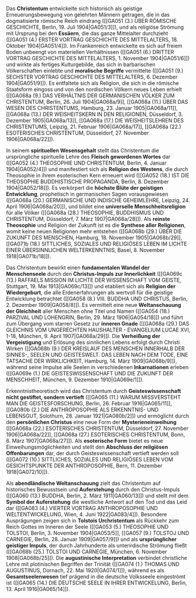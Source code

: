 
Das **Christentum** entwickelte sich historisch als geistige Erneuerungsbewegung von gelehrten Männern getragen, die in das dogmatisierte römische Reich eindrang ([[GA051 (3.) ÜBER RÖMISCHE GESCHICHTE, Berlin, 19. Juli 1904|GA051/3]]), und als religiöse Strömung mit Ursprung bei den **Essäern**, die das ganze Mittelalter durchzieht ([[GA051 (4.) ERSTER VORTRAG GESCHICHTE DES MITTELALTERS, 18. Oktober 1904|GA051/4]]). Im Frankenreich entwickelte es sich auf freiem Boden unbeengt von materiellen Verhältnissen ([[GA051 (6.) DRITTER VORTRAG GESCHICHTE DES MITTELALTERS, 1. November 1904|GA051/6]]) und wirkte als fertiges Kulturgebilde, das sich in barbarischen Völkerschaften einlebte und **moralische Begriffe** vermittelte ([[GA051 (9.) SECHSTER VORTRAG GESCHICHTE DES MITTELALTERS, 6. Dezember 1904|GA051/9]]). Es entfaltete sich als Religion, die sich in die römische Staatsform eingoss und von den nordischen Völkern neues Leben erhielt ([[GA068a (9.) DAS VERHÄLTNIS DER GERMANISCHEN VÖLKER ZUM CHRISTENTUM, Berlin, 26. Juli 1904|GA068a/9]], [[GA068a (11.) ÜBER DAS WESEN DES CHRISTENTUMS, Hamburg, 23. Januar 1905|GA068a/11]], [[GA068a (13.) DER WEISHEITSKERN IN DEN RELIGIONEN, Düsseldorf, 3. Dezember 1905|GA068a/13]], [[GA068a (17.) DIE WEISHEITSLEHREN DES CHRISTENTUMS, Leipzig, 21. Februar 1906|GA068a/17]], [[GA068a (22.) ESOTERISCHES CHRISTENTUM, Düsseldorf, 27. November 1906|GA068a/22]]).

In seinem **spirituellen Wesensgehalt** stellt das Christentum die ursprüngliche spirituelle Lehre des **Fleisch gewordenen Wortes** dar ([[GA052 (4.) THEOSOPHIE UND CHRISTENTUM, Berlin, 4. Januar 1904|GA052/4]]) und manifestiert sich als **Religion des Westens**, die durch Theosophie in ihrem esoterischen Kern erneuert wird ([[GA052 (18.) IST DIE THEOSOPHIE BUDDHISTISCHE PROPAGANDA, Berlin, 8. Dezember 1904|GA052/18]]). Es verkörpert die **höchste Blüte der geistigen Entwicklung**, prophetisch in germanischen Sagen vorausgewiesen ([[GA068a (20.) GERMANISCHE UND INDISCHE GEHEIMLEHRE, Leipzig, 24. April 1906|GA068a/20]]), und bildet eine **universelle Menschheitsreligion** für alle Völker ([[GA068a (28.) THEOSOPHIE, BUDDHISMUS UND CHRISTENTUM, Düsseldorf, 7. März 1907|GA068a/28]]). Als **reinste Theosophie** und Religion der Zukunft ist es die **Synthese aller Religionen**, womit keine neuen Religionen mehr entstehen ([[GA068b (29.) ÜBER DIE ZUKUNFT DES MENSCHEN, Hamburg, 18. November 1905|GA068b/29]], [[GA071b (18.) SITTLICHES, SOZIALES UND RELIGIÖSES LEBEN IM LICHTE EINER ÜBERSINNLICHEN WELTERKENNTNIS, Basel, 8. November 1918|GA071b/18]]).

Das Christentum bewirkt einen **fundamentalen Wandel der Menschenseele** durch den **Christus-Impuls zur Innerlichkeit** ([[GA069c (13.) RAFFAELS MISSION IM LICHTE DER WISSENSCHAFT VOM GEISTE, Stuttgart, 19. Mai 1913|GA069c/13]]) und etabliert sich als **Religion der Wiedergeburt**, die alle Erdenerfahrungen als wertvoll für die geistige Entwicklung betrachtet ([[GA058 (8.) VIII. BUDDHA UND CHRISTUS, Berlin, 2. Dezember 1909|GA058/8]]). Es vermittelt eine neue **Weltanschauung der Gleichheit** aller Menschen ohne Titel und Namen ([[GA054 (18.) PARZIVAL UND LOHENGRIN, Berlin, 29. März 1906|GA054/18]]) und führt zum Übergang vom starren Gesetz zur **inneren Gnade** ([[GA068a (29.) DAS GLEICHNIS VOM UNGERECHTEN HAUSHALTER - EVANGELIUM LUCAE XVI, 1-18, München, 9. April 1907|GA068a/29]]). Die **Verheißung der Vergeistigung** und Erlösung des sinnlichen Lebens erfolgt durch Christi Wirken ([[GA068b (9.) DER KREISLAUF DES MENSCHEN INNERHALB DER SINNES-, SEELEN UND GEISTESWELT. DAS LEBEN NACH DEM TODE, EINE TATSACHE DER WIRKLICHKEIT, Hamburg, 14. März 1909|GA068b/9]]), während seine Impulse alle Seelen in verschiedenen **Inkarnationen** erleben ([[GA069e (1.) DIE GEISTESWISSENSCHAFT UND DIE ZUKUNFT DER MENSCHHEIT, München, 9. Dezember 1910|GA069e/1]]).

Erkenntnistheoretisch wird das Christentum durch **Geisteswissenschaft nicht gestiftet, sondern vertieft** ([[GA065 (11.) WARUM MISSVERSTEHT MAN DIE GEISTESFORSCHUNG, Berlin, 26. Februar 1916|GA065/11]], [[GA080b (2.) DIE ANTHROPOSOPHIE ALS ERKENNTNIS- UND LEBENSGUT, Solothurn, 28. Januar 1921|GA080b/2]]) und ermöglicht durch den **persönlichen Christus** eine neue Form der **Mysterieneinweihung** ([[GA068a (22.) ESOTERISCHES CHRISTENTUM, Düsseldorf, 27. November 1906|GA068a/22]], [[GA068a (27.) ESOTERISCHES CHRISTENTUM, Bonn, 6. März 1907|GA068a/27]]). Als **esoterische Form** bietet es neue Einweihungsmöglichkeiten und stellt den **Abschluss der religiösen Offenbarungen** dar, der durch Geisteswissenschaft vertieft werden soll ([[GA072 (10.) SITTLICHES, SOZIALES UND RELIGIÖSES LEBEN VOM GESICHTSPUNKTE DER ANTHROPOSOPHIE, Bern, 11. Dezember 1918|GA072/10]]).

Als **abendländische Weltanschauung** zielt das Christentum auf historisches Bewusstsein und **Auferstehung** durch den Christus-Impuls ([[GA060 (13.) BUDDHA, Berlin, 2. März 1911|GA060/13]]) und stellt mit dem **Symbol der Auferstehung** die westliche Antwort auf den Tod und das Leid dar ([[GA083 (4.) VIERTER VORTRAG ANTHROPOSOPHIE UND WELTENTWICKELUNG, Wien, 4. Juni 1922|GA083/4]]). Besondere Ausprägungen zeigen sich in **Tolstois Urchristentum** als Rückkehr zum Reich Gottes im Inneren der Seele ([[GA053 (5.) THEOSOPHIE UND TOLSTOI, Berlin, 3. November 1904|GA053/5]], [[GA057 (9.) TOLSTOJ UND CARNEGIE, Berlin, 28. Januar 1909|GA057/9]]) und als **ursprünglicher geistiger Impuls**, der durch Jahrhunderte als unterirdische Strömung fließt ([[GA068b (25.) TOLSTOI UND CARNEGIE, München, 6. November 1908|GA068b/25]]). Die **augustinische Interpretation** verbindet christliche Lehre mit plotinischen Begriffen der Trinität ([[GA074 (1.) THOMAS UND AUGUSTINUS, Dornach, 22. Mai 1920|GA074/1]]), während es als **Gesamtseelenwesen** tief prägend in die deutsche Volksseele eingeströmt ist ([[GA065 (14.) DIE DEUTSCHE SEELE IN IHRER ENTWICKELUNG, Berlin, 13. April 1916|GA065/14]]).
